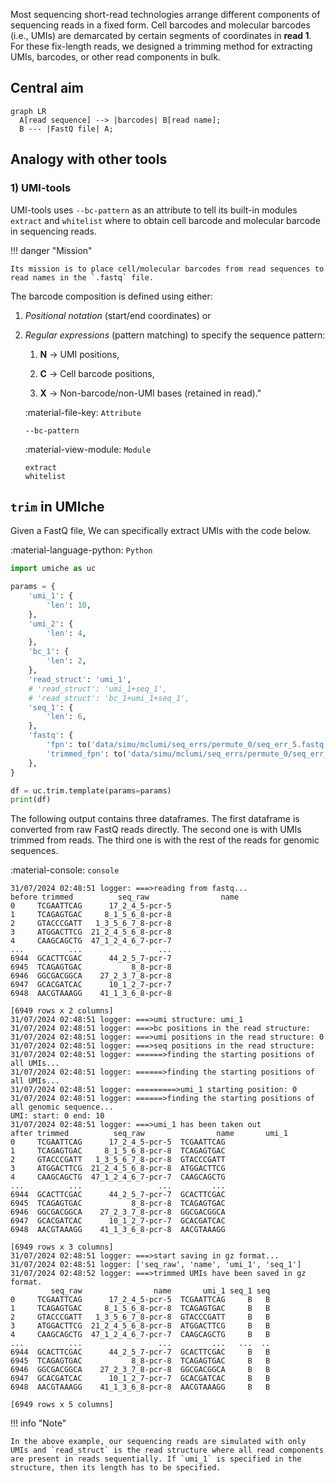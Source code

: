 Most sequencing short-read technologies arrange different components of sequencing reads in a fixed form. Cell barcodes and molecular barcodes (i.e., UMIs) are demarcated by certain segments of coordinates in **read 1**. For these fix-length reads, we designed a trimming method for extracting UMIs, barcodes, or other read components in bulk.

## Central aim

``` mermaid
graph LR
  A[read sequence] --> |barcodes| B[read name];
  B --- |FastQ file| A;
```

[//]: # (``` mermaid)

[//]: # (stateDiagram-v2)

[//]: # (    [*] --> FastQ_file)

[//]: # (    FastQ_file --> read_sequence)

[//]: # (    read_sequence --> read_name)

[//]: # ()
[//]: # (    read_name --> [*])

[//]: # (```)

## Analogy with other tools

### 1) UMI-tools

UMI-tools uses `--bc-pattern` as an attribute to tell its built-in modules `extract` and `whitelist` where to obtain cell barcode and molecular barcode in sequencing reads.

!!! danger "Mission"

    Its mission is to place cell/molecular barcodes from read sequences to read names in the `.fastq` file.

The barcode composition is defined using either:

1.  _Positional notation_ (start/end coordinates) or

2.  _Regular expressions_ (pattern matching) to specify the sequence pattern:

    1.  **N** → UMI positions, 

    2.  **C** → Cell barcode positions, 
    
    3.  **X** → Non-barcode/non-UMI bases (retained in read)."




    :material-file-key: `Attribute`
    ``` shell
    --bc-pattern
    ```
    
    :material-view-module: `Module`
    ``` shell
    extract
    whitelist
    ```

## `trim` in UMIche


Given a FastQ file, We can specifically extract UMIs with the code below.

:material-language-python: `Python`
``` py linenums="1"
import umiche as uc

params = {
    'umi_1': {
        'len': 10,
    },
    'umi_2': {
        'len': 4,
    },
    'bc_1': {
        'len': 2,
    },
    'read_struct': 'umi_1',
    # 'read_struct': 'umi_1+seq_1',
    # 'read_struct': 'bc_1+umi_1+seq_1',
    'seq_1': {
        'len': 6,
    },
    'fastq': {
        'fpn': to('data/simu/mclumi/seq_errs/permute_0/seq_err_5.fastq.gz'),
        'trimmed_fpn': to('data/simu/mclumi/seq_errs/permute_0/seq_err_5_trimmed.fastq.gz'),
    },
}

df = uc.trim.template(params=params)
print(df)
```

The following output contains three dataframes. The first dataframe is converted from raw FastQ reads directly. The second one is with UMIs trimmed from reads. The third one is with the rest of the reads for genomic sequences.

:material-console: `console`
``` shell
31/07/2024 02:48:51 logger: ===>reading from fastq...
before trimmed          seq_raw                name
0     TCGAATTCAG      17_2_4_5-pcr-5
1     TCAGAGTGAC     8_1_5_6_8-pcr-8
2     GTACCCGATT   1_3_5_6_7_8-pcr-8
3     ATGGACTTCG  21_2_4_5_6_8-pcr-8
4     CAAGCAGCTG  47_1_2_4_6_7-pcr-7
...          ...                 ...
6944  GCACTTCGAC      44_2_5_7-pcr-7
6945  TCAGAGTGAC           8_8-pcr-8
6946  GGCGACGGCA    27_2_3_7_8-pcr-8
6947  GCACGATCAC      10_1_2_7-pcr-7
6948  AACGTAAAGG    41_1_3_6_8-pcr-8

[6949 rows x 2 columns]
31/07/2024 02:48:51 logger: ===>umi structure: umi_1
31/07/2024 02:48:51 logger: ===>bc positions in the read structure: 
31/07/2024 02:48:51 logger: ===>umi positions in the read structure: 0
31/07/2024 02:48:51 logger: ===>seq positions in the read structure: 
31/07/2024 02:48:51 logger: ======>finding the starting positions of all UMIs...
31/07/2024 02:48:51 logger: ======>finding the starting positions of all UMIs...
31/07/2024 02:48:51 logger: =========>umi_1 starting position: 0
31/07/2024 02:48:51 logger: ======>finding the starting positions of all genomic sequence...
UMI: start: 0 end: 10
31/07/2024 02:48:51 logger: ===>umi_1 has been taken out
after trimmed          seq_raw                name       umi_1
0     TCGAATTCAG      17_2_4_5-pcr-5  TCGAATTCAG
1     TCAGAGTGAC     8_1_5_6_8-pcr-8  TCAGAGTGAC
2     GTACCCGATT   1_3_5_6_7_8-pcr-8  GTACCCGATT
3     ATGGACTTCG  21_2_4_5_6_8-pcr-8  ATGGACTTCG
4     CAAGCAGCTG  47_1_2_4_6_7-pcr-7  CAAGCAGCTG
...          ...                 ...         ...
6944  GCACTTCGAC      44_2_5_7-pcr-7  GCACTTCGAC
6945  TCAGAGTGAC           8_8-pcr-8  TCAGAGTGAC
6946  GGCGACGGCA    27_2_3_7_8-pcr-8  GGCGACGGCA
6947  GCACGATCAC      10_1_2_7-pcr-7  GCACGATCAC
6948  AACGTAAAGG    41_1_3_6_8-pcr-8  AACGTAAAGG

[6949 rows x 3 columns]
31/07/2024 02:48:51 logger: ===>start saving in gz format...
31/07/2024 02:48:51 logger: ['seq_raw', 'name', 'umi_1', 'seq_1']
31/07/2024 02:48:52 logger: ===>trimmed UMIs have been saved in gz format.
         seq_raw                name       umi_1 seq_1 seq
0     TCGAATTCAG      17_2_4_5-pcr-5  TCGAATTCAG     B   B
1     TCAGAGTGAC     8_1_5_6_8-pcr-8  TCAGAGTGAC     B   B
2     GTACCCGATT   1_3_5_6_7_8-pcr-8  GTACCCGATT     B   B
3     ATGGACTTCG  21_2_4_5_6_8-pcr-8  ATGGACTTCG     B   B
4     CAAGCAGCTG  47_1_2_4_6_7-pcr-7  CAAGCAGCTG     B   B
...          ...                 ...         ...   ...  ..
6944  GCACTTCGAC      44_2_5_7-pcr-7  GCACTTCGAC     B   B
6945  TCAGAGTGAC           8_8-pcr-8  TCAGAGTGAC     B   B
6946  GGCGACGGCA    27_2_3_7_8-pcr-8  GGCGACGGCA     B   B
6947  GCACGATCAC      10_1_2_7-pcr-7  GCACGATCAC     B   B
6948  AACGTAAAGG    41_1_3_6_8-pcr-8  AACGTAAAGG     B   B

[6949 rows x 5 columns]
```

!!! info "Note"

    In the above example, our sequencing reads are simulated with only UMIs and `read_struct` is the read structure where all read components are present in reads sequentially. If `umi_1` is specified in the structure, then its length has to be specified.